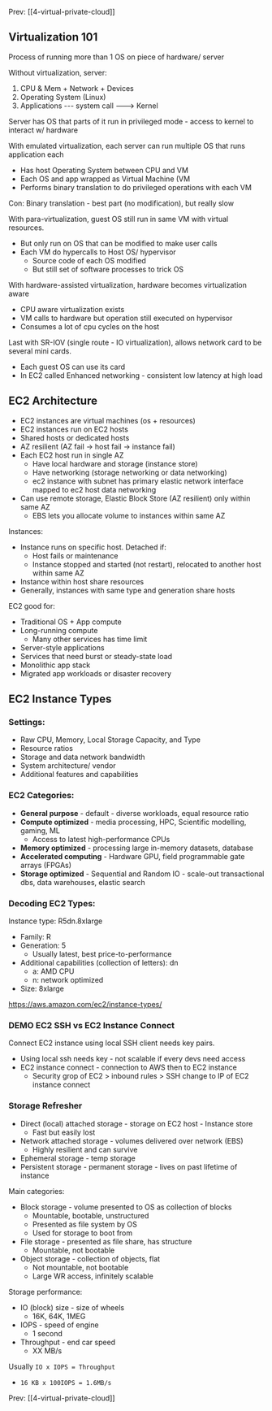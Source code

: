 Prev: [[4-virtual-private-cloud]]
## Virtualization 101
Process of running more than 1 OS on piece of hardware/ server

Without virtualization, server:
1. CPU & Mem + Network + Devices
2. Operating System (Linux)
3. Applications --- system call ---> Kernel

Server has OS that parts of it run in privileged mode - access to kernel to interact w/ hardware

With emulated virtualization, each server can run multiple OS that runs application each
- Has host Operating System between CPU and VM
- Each OS and app wrapped as Virtual Machine (VM
- Performs binary translation to do privileged operations with each VM

Con: Binary translation - best part (no modification), but really slow

With para-virtualization, guest OS still run in same VM with virtual resources.
- But only run on OS that can be modified to make user calls
- Each VM do hypercalls to Host OS/ hypervisor
	- Source code of each OS modified
	- But still set of software processes to trick OS

With hardware-assisted virtualization, hardware becomes virtualization aware
- CPU aware virtualization exists
- VM calls to hardware but operation still executed on hypervisor
- Consumes a lot of cpu cycles on the host

Last with SR-IOV (single route - IO virtualization), allows network card to be several mini cards. 
- Each guest OS can use its card
- In EC2 called Enhanced networking - consistent low latency at high load

## EC2 Architecture

- EC2 instances are virtual machines (os + resources)
- EC2 instances run on EC2 hosts
- Shared hosts or dedicated hosts
- AZ resilient (AZ fail -> host fail -> instance fail)
- Each EC2 host run in single AZ
	- Have local hardware and storage (instance store)
	- Have networking (storage networking or data networking)
	- ec2 instance with subnet has primary elastic network interface mapped to ec2 host data networking
- Can use remote storage, Elastic Block Store (AZ resilient) only within same AZ
	- EBS lets you allocate volume to instances within same AZ

Instances:
- Instance runs on specific host. Detached if:
	- Host fails or maintenance
	- Instance stopped and started (not restart), relocated to another host within same AZ
- Instance within host share resources
- Generally, instances with same type and generation share hosts

EC2 good for:
- Traditional OS + App compute
- Long-running compute
	- Many other services has time limit
- Server-style applications
- Services that need burst or steady-state load
- Monolithic app stack
- Migrated app workloads or disaster recovery

## EC2 Instance Types

### Settings:
- Raw CPU, Memory, Local Storage Capacity, and Type
- Resource ratios
- Storage and data network bandwidth
- System architecture/ vendor
- Additional features and capabilities

### EC2 Categories:
- **General purpose** - default - diverse workloads, equal resource ratio
- **Compute optimized** - media processing, HPC, Scientific modelling, gaming, ML
	- Access to latest high-performance CPUs
- **Memory optimized** - processing large in-memory datasets, database
- **Accelerated computing** - Hardware GPU, field programmable gate arrays (FPGAs)
- **Storage optimized** - Sequential and Random IO - scale-out transactional dbs, data warehouses, elastic search

### Decoding EC2 Types:
Instance type: R5dn.8xlarge
- Family: R
- Generation: 5
	- Usually latest, best price-to-performance
- Additional capabilities (collection of letters): dn
	- a: AMD CPU
	- n: network optimized
- Size: 8xlarge

https://aws.amazon.com/ec2/instance-types/

### DEMO EC2 SSH vs EC2 Instance Connect

Connect EC2 instance using local SSH client needs key pairs.
- Using local ssh needs key - not scalable if every devs need access
- EC2 instance connect - connection to AWS then to EC2 instance
	- Security grop of EC2 > inbound rules > SSH change to IP of EC2 instance connect

### Storage Refresher
- Direct (local) attached storage - storage on EC2 host - Instance store
	- Fast but easily lost
- Network attached storage - volumes delivered over network (EBS)
	- Highly resilient and can survive
- Ephemeral storage - temp storage
- Persistent storage - permanent storage - lives on past lifetime of instance

Main categories:
- Block storage - volume presented to OS as collection of blocks
	- Mountable, bootable, unstructured
	- Presented as file system by OS
	- Used for storage to boot from
- File storage - presented as file share, has structure
	- Mountable, not bootable
- Object storage - collection of objects, flat
	- Not mountable, not bootable
	- Large WR access, infinitely scalable

Storage performance:
- IO (block) size - size of wheels
	- 16K, 64K, 1MEG
- IOPS - speed of engine
	- 1 second
- Throughput - end car speed
	-  XX MB/s

Usually `IO x IOPS = Throughput`
- `16 KB x 100IOPS = 1.6MB/s`

Prev: [[4-virtual-private-cloud]]
